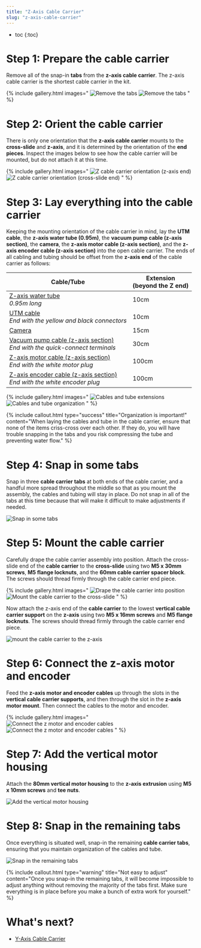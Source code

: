```yaml
---
title: "Z-Axis Cable Carrier"
slug: "z-axis-cable-carrier"
---
```


* toc
{:toc}


# Step 1: Prepare the cable carrier

Remove all of the snap-in **tabs** from the **z-axis cable carrier**. The z-axis cable carrier is the shortest cable carrier in the kit.

{% include gallery.html images="
![Remove the tabs](_images/remove_z_tabs_1.png)
![Remove the tabs](_images/remove_z_tabs_2.png)
" %}

# Step 2: Orient the cable carrier

There is only one orientation that the **z-axis cable carrier** mounts to the **cross-slide** and **z-axis**, and it is determined by the orientation of the **end pieces**. Inspect the images below to see how the cable carrier will be mounted, but do not attach it at this time.

{% include gallery.html images="
![Z cable carrier orientation (z-axis end)](_images/z_cable_carrier_orientation_1.png)
![Z cable carrier orientation (cross-slide end)](_images/z_cable_carrier_orientation_2.png)
" %}

# Step 3: Lay everything into the cable carrier

Keeping the mounting orientation of the cable carrier in mind, lay the **UTM cable**, the **z-axis water tube (0.95m)**, the **vacuum pump cable (z-axis section)**, the **camera**, the **z-axis motor cable (z-axis section)**, and the **z-axis encoder cable (z-axis section)** into the open cable carrier. The ends of all cabling and tubing should be offset from the **z-axis end** of the cable carrier as follows:

|Cable/Tube|Extension<br>(beyond the Z end)|
|----------|-------------------------------|
|[Z-axis water tube](../../Extras/bom/tubing.md#water-tube)<br>_0.95m long_|10cm
|[UTM cable](../../Extras/bom/electronics-and-wiring.md#universal-tool-mount-cable)<br>_End with the yellow and black connectors_|10cm
|[Camera](../../Extras/bom/electronics-and-wiring.md#camera)|15cm
|[Vacuum pump cable (z-axis section)](../../Extras/bom/electronics-and-wiring.md#vacuum-pump-cable)<br>_End with the quick-connect terminals_|30cm
|[Z-axis motor cable (z-axis section)](../../Extras/bom/electronics-and-wiring.md#motor-cables)<br>_End with the white motor plug_|100cm
|[Z-axis encoder cable (z-axis section)](../../Extras/bom/electronics-and-wiring.md#encoder-cables)<br>_End with the white encoder plug_|100cm


{% include gallery.html images="
![Cables and tube extensions](_images/z_cables_extended.jpg)
![Cables and tube organization](_images/z_cable_carrier_organization.png)
" %}

{%
include callout.html
type="success"
title="Organization is important!"
content="When laying the cables and tube in the cable carrier, ensure that none of the items criss-cross over each other. If they do, you will have trouble snapping in the tabs and you risk compressing the tube and preventing water flow."
%}

# Step 4: Snap in some tabs

Snap in three **cable carrier tabs** at both ends of the cable carrier, and a handful more spread throughout the middle so that as you mount the assembly, the cables and tubing will stay in place. Do not snap in all of the tabs at this time because that will make it difficult to make adjustments if needed.

![Snap in some tabs](_images/snap_in_some_z_cc_tabs.png)

# Step 5: Mount the cable carrier

Carefully drape the cable carrier assembly into position. Attach the cross-slide end of the **cable carrier** to the **cross-slide** using two **M5 x 30mm screws**, **M5 flange locknuts**, and the **60mm cable carrier spacer block**. The screws should thread firmly through the cable carrier end piece.

{% include gallery.html images="
![Drape the cable carrier into position](_images/drape_z_cc.png)
![Mount the cable carrier to the cross-slide](_images/mount_z_cc_to_cross_slide.png)
" %}

Now attach the z-axis end of the **cable carrier** to the lowest **vertical cable carrier support** on the **z-axis** using two **M5 x 16mm screws** and **M5 flange locknuts**. The screws should thread firmly through the cable carrier end piece.

![mount the cable carrier to the z-axis](_images/mount_the_cable_carrier_to_the_z-axis.png)

# Step 6: Connect the z-axis motor and encoder

Feed the **z-axis motor and encoder cables** up through the slots in the **vertical cable carrier supports**, and then through the slot in the **z-axis motor mount**. Then connect the cables to the motor and encoder.

{% include gallery.html images="
![Connect the z motor and encoder cables](_images/connect_z_motor_cables_1.png)
![Connect the z motor and encoder cables](_images/connect_z_motor_cables_2.png)
" %}

# Step 7: Add the vertical motor housing

Attach the **80mm vertical motor housing** to the **z-axis extrusion** using **M5 x 10mm screws** and **tee nuts**.

![Add the vertical motor housing](_images/add_vertical_motor_housing.png)

# Step 8: Snap in the remaining tabs

Once everything is situated well, snap-in the remaining **cable carrier tabs**, ensuring that you maintain organization of the cables and tube.

![Snap in the remaining tabs](_images/snap_in_remaining_z_cc_tabs.png)

{%
include callout.html
type="warning"
title="Not easy to adjust"
content="Once you snap-in the remaining tabs, it will become impossible to adjust anything without removing the majority of the tabs first. Make sure everything is in place before you make a bunch of extra work for yourself."
%}

# What's next?

 * [Y-Axis Cable Carrier](y-axis-cable-carrier.md)
